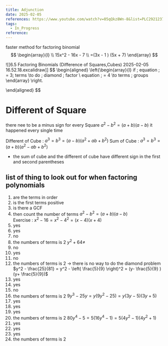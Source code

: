 ```yaml
---
title: Adjunction
date: 2025-02-05
references: https://www.youtube.com/watch?v=05qQkz8Wn-8&list=PLC292123722B1B450&index=4
tags:
  - In_Progress
reference:
---
```

faster method for  factoring  binomial 
$$
\begin{array}{l} \\
15x^2  - 16x - 7  \\
=(3x - 1 ) (5x + 7)
\end{array}
$$ 

![[6.5 Factoring Binomials (Difference of Squares,Cubes) 2025-02-05 16.52.18.excalidraw]] 
$$
\begin{aligned}
\left\{\begin{array}{l}
if \; equation  \; =   3\; terms  \to   do \; diamond \; factor  \\
equation \; = 4  \to  terms \; groups
\end{array} 
\right.


\end{aligned}
$$
# Different of Square 

there nee to be a minus sign for every Square 
$a^2  - b^2 = (a+b)  (a-b)$  it happened every single time  

Different of Cube :  $a^3  = b^3 = (a-b) (a^2 + ab + b^2)$ 
Sum of Cube :  $a^3  = b^3 = (a+b) (a^2 -  ab + b^2)$  
- the sum of cube and the different of cube have different sign  in the first and second parentheses  
## list of thing to look out for when factoring polynomials 
1. are the terms in order 
2. is the first terms positive 
3. is there a GCF 
4. then count the number of terms 
$a^2  - b^2 = (a+b)  (a-b)$   
Exercise : 
$x^2  - 16 =  x^2 - 4^2 = (x- 4)  (x + 4)$ 
1. yes 
2. yes  
3. no  
4. the numbers of terms is 2 
$y^2  + 64  \neq$ 
1. no  
2. yes  
3. no  
4. the numbers of terms is 2 
$\to$  there  is no way to do the diamond problem 
$y^2  - \frac{25}{81} = y^2   -  \left(  \frac{5}{9} \right)^2 = (y- \frac{5}{9} )  (y+ \frac{5}{9})$ 
1. yes 
2. yes  
3. no  
4. the numbers of terms is 2 
$9y^3-25y =  y(9y^2-25)  =  y(3y-5)(3y+5)$  
1. yes 
2. yes  
3. yes 
4. the numbers of terms is 2 
$80y^4-5 =  5(16y^4 - 1  )  =  5(4y^2-1)(4y^2+1)$    
1. yes 
2. yes  
3. yes 
4. the numbers of terms is 2 
